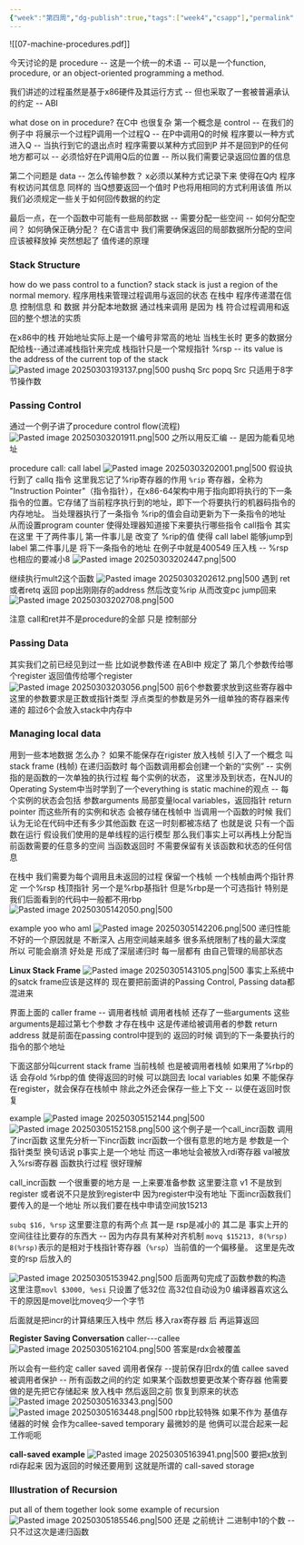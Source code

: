 ```yaml
---
{"week":"第四周","dg-publish":true,"tags":["week4","csapp"],"permalink":"/CSAPP Computer-System-A-Program-Perspective/Lecture 07 Machine-Level Programming III：Procedures/","dgPassFrontmatter":true,"noteIcon":"","created":"2025-03-02T20:03:02.404+08:00","updated":"2025-04-19T09:53:07.092+08:00"}
---
```



![[07-machine-procedures.pdf]]

今天讨论的是 procedure  --  这是一个统一的术语  --  可以是一个function, procedure,  or an object-oriented programming a method.

我们讲述的过程虽然是基于x86硬件及其运行方式  -- 但也采取了一套被普遍承认的约定 -- ABI

what dose on in procedure?
在C中 也很复杂
第一个概念是  control  --  在我们的例子中  将展示一个过程P调用一个过程Q -- 在P中调用Q的时候 程序要以一种方式进入Q -- 当执行到它的退出点时  程序需要以某种方式回到P
并不是回到P的任何地方都可以 -- 必须恰好在P调用Q后的位置 -- 所以我们需要记录返回位置的信息

第二个问题是 data   --  怎么传输参数？ 
x必须以某种方式记录下来  使得在Q内  程序有权访问其信息
同样的  当Q想要返回一个值时  P也将用相同的方式利用该值  所以我们必须规定一些关于如何回传数据的约定

最后一点，在一个函数中可能有一些局部数据 -- 需要分配一些空间 -- 如何分配空间？ 如何确保正确分配？
在C语言中  我们需要确保返回的局部数据所分配的空间应该被释放掉
突然想起了 值传递的原理

### Stack Structure
how do we pass control to a function?
stack
stack is just a region of the normal memory.
程序用栈来管理过程调用与返回的状态
在栈中  程序传递潜在信息  控制信息  和 数据   并分配本地数据
通过栈来调用 是因为 栈 符合过程调用和返回的整个想法的实质

在x86中的栈
开始地址实际上是一个编号非常高的地址  当栈生长时 更多的数据分配给栈--通过递减栈指针来完成
栈指针只是一个常规指针 %rsp   -- its value is the address of the current top of the stack
![Pasted image 20250303193137.png|500](/img/user/accessory/Pasted%20image%2020250303193137.png)
pushq Src
popq Src
只适用于8字节操作数

### Passing Control
通过一个例子讲了procedure control flow(流程)
![Pasted image 20250303201911.png|500](/img/user/accessory/Pasted%20image%2020250303201911.png)
之所以用反汇编  -- 是因为能看见地址

procedure call: call label
![Pasted image 20250303202001.png|500](/img/user/accessory/Pasted%20image%2020250303202001.png)
假设执行到了 callq 指令
这里我忘记了%rip寄存器的作用
`%rip` 寄存器，全称为 "Instruction Pointer"（指令指针），在x86-64架构中用于指向即将执行的下一条指令的位置。它存储了当前程序执行到的地址，即下一个将要执行的机器码指令的内存地址。
当处理器执行了一条指令   %rip的值会自动更新为下一条指令的地址  从而设置program counter  使得处理器知道接下来要执行哪些指令
call指令 其实在这里 干了两件事儿
第一件事儿是  改变了 %rip的值  使得 call label 能够jump到 label
第二件事儿是  将下一条指令的地址 在例子中就是400549 压入栈  --  %rsp也相应的要减小8
![Pasted image 20250303202447.png|500](/img/user/accessory/Pasted%20image%2020250303202447.png)

继续执行mult2这个函数
![Pasted image 20250303202612.png|500](/img/user/accessory/Pasted%20image%2020250303202612.png)
遇到 ret  或者retq  返回
pop出刚刚存的address
然后改变%rip  从而改变pc   jump回来
![Pasted image 20250303202708.png|500](/img/user/accessory/Pasted%20image%2020250303202708.png)

注意 call和ret并不是procedure的全部  只是 控制部分
### Passing Data
其实我们之前已经见到过一些  比如说参数传递
在ABI中 规定了  第几个参数传给哪个register   返回值传给哪个register
![Pasted image 20250303203056.png|500](/img/user/accessory/Pasted%20image%2020250303203056.png)
前6个参数要求放到这些寄存器中
这里的参数要求是正数或指针类型
浮点类型的参数是另外一组单独的寄存器来传递的
超过6个会放入stack中内存中

### Managing local data
用到一些本地数据 怎么办？
如果不能保存在rigister 放入栈帧
引入了一个概念 叫  stack frame  (栈帧)
在递归函数时 每个函数调用都会创建一个新的“实例” -- 实例 指的是函数的一次单独的执行过程
每个实例的状态， 这里涉及到状态，在NJU的Operating System中当时学到了一个everything is static machine的观点  --  每个实例的状态会包括 参数arguments  局部变量local variables，返回指针 return pointer
而这些所有的实例和状态  会被存储在栈帧中
当调用一个函数的时候  我们认为无论在代码中还有多少其他函数  在这一时刻都被冻结了  也就是说 只有一个函数在运行 假设我们使用的是单线程的运行模型  那么我们事实上可以再栈上分配当前函数需要的任意多的空间 当函数返回时 不需要保留有关该函数和状态的任何信息

在栈中 我们需要为每个调用且未返回的过程 保留一个栈帧
一个栈帧由两个指针界定  一个%rsp 栈顶指针   另一个是%rbp基指针
但是%rbp是一个可选指针  特别是我们后面看到的代码中一般都不用rbp
![Pasted image 20250305142050.png|500](/img/user/accessory/Pasted%20image%2020250305142050.png)

example yoo who amI
![Pasted image 20250305142206.png|500](/img/user/accessory/Pasted%20image%2020250305142206.png)
递归性能不好的一个原因就是 不断深入  占用空间越来越多
很多系统限制了栈的最大深度 所以 可能会崩溃
好处是 形成了深层递归时 每一层都有 由自己管理的局部状态

**Linux Stack Frame**
![Pasted image 20250305143105.png|500](/img/user/accessory/Pasted%20image%2020250305143105.png)
事实上系统中的satck frame应该是这样的
现在要把前面讲的Passing Control, Passing data都混进来

界面上面的 caller frame -- 调用者栈帧
调用者栈帧 还存了一些arguments  这些arguments是超过第七个参数  才存在栈中 这是传递给被调用者的参数
return address 就是前面在passing control中提到的 返回的时候 调到的下一条要执行的指令的那个地址

下面这部分叫current stack frame 当前栈帧 也是被调用者栈帧
如果用了%rbp的话 会存old %rbp的值  使得返回的时候 可以跳回去
local variables 如果 不能保存在register，就会保存在栈帧中
除此之外还会保存一些上下文 --  以便在返回时恢复

example
![Pasted image 20250305152144.png|500](/img/user/accessory/Pasted%20image%2020250305152144.png)
![Pasted image 20250305152158.png|500](/img/user/accessory/Pasted%20image%2020250305152158.png)
这个例子是一个call_incr函数 调用了incr函数
这里先分析一下incr函数   incr函数一个很有意思的地方是 参数是一个指针类型
换句话说 p事实上是一个地址  而这一串地址会被放入rdi寄存器
val被放入%rsi寄存器
函数执行过程 很好理解

call_incr函数  一个很重要的地方是 一上来要准备参数
这里要注意 v1 不是放到register 或者说不只是放到register中  因为register中没有地址  下面incr函数我们要传入的是一个地址
所以我们要在栈中申请空间放15213

`subq $16, %rsp` 这里要注意的有两个点
其一是 rsp是减小的   其二是 事实上开的空间往往比要存的东西大 -- 因为内存具有某种对齐机制
`movq $15213, 8(%rsp)`   `8(%rsp)`表示的是相对于栈指针寄存器（`%rsp`）当前值的一个偏移量。
这里是先改变的rsp 后放入的

![Pasted image 20250305153942.png|500](/img/user/accessory/Pasted%20image%2020250305153942.png)
后面两句完成了函数参数的构造
这里注意`movl $3000, %esi` 只设置了低32位  高32位自动设为0
编译器喜欢这么干的原因是movel比moveq少一个字节

后面就是把incr的计算结果压入栈中  然后 移入rax寄存器 后  再运算返回

**Register Saving Conversation**
caller---callee
![Pasted image 20250305162104.png|500](/img/user/accessory/Pasted%20image%2020250305162104.png)
答案是rdx会被覆盖

所以会有一些约定
caller saved 调用者保存 --提前保存旧rdx的值
callee saved 被调用者保护 -- 所有函数之间的约定  如果某个函数想要更改某个寄存器 他需要做的是先把它存储起来  放入栈中  然后返回之前  恢复到原来的状态
![Pasted image 20250305163343.png|500](/img/user/accessory/Pasted%20image%2020250305163343.png)
![Pasted image 20250305163448.png|500](/img/user/accessory/Pasted%20image%2020250305163448.png)
rbp比较特殊   如果不作为 基值存储器的时候   会作为callee-saved temporary
最微妙的是 他俩可以混合起来一起工作呃呃

**call-saved example**
![Pasted image 20250305163941.png|500](/img/user/accessory/Pasted%20image%2020250305163941.png)
要把x放到rdi存起来  因为返回的时候还要用到   这就是所谓的 call-saved storage

### Illustration of Recursion
put all of them together
look some example of recursion
![Pasted image 20250305185546.png|500](/img/user/accessory/Pasted%20image%2020250305185546.png)
还是 之前统计 二进制中1的个数 --  只不过这次是递归函数
